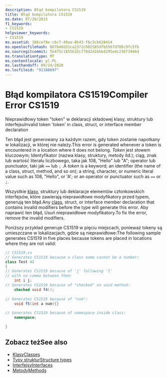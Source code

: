 ```yaml
---
description: Błąd kompilatora CS1519
title: Błąd kompilatora CS1519
ms.date: 07/20/2015
f1_keywords:
- CS1519
helpviewer_keywords:
- CS1519
ms.assetid: 186cef8e-c6c7-49aa-8b43-f6c2cb628414
ms.openlocfilehash: 667b4dd31ca2372c082585dfb5567d70bc9fc5fb
ms.sourcegitcommit: 5b475c1855b32cf78d2d1bbb4295e4c236f39464
ms.translationtype: MT
ms.contentlocale: pl-PL
ms.lasthandoff: 09/24/2020
ms.locfileid: "91188697"
---
```

# <a name="compiler-error-cs1519"></a><span data-ttu-id="21b8c-103">Błąd kompilatora CS1519</span><span class="sxs-lookup"><span data-stu-id="21b8c-103">Compiler Error CS1519</span></span>

<span data-ttu-id="21b8c-104">Nieprawidłowy token "token" w deklaracji składowej klasy, struktury lub interfejsu</span><span class="sxs-lookup"><span data-stu-id="21b8c-104">Invalid token 'token' in class, struct, or interface member declaration</span></span>  
  
 <span data-ttu-id="21b8c-105">Ten błąd jest generowany za każdym razem, gdy token zostanie napotkany w lokalizacji, w której nie należy.</span><span class="sxs-lookup"><span data-stu-id="21b8c-105">This error is generated whenever a token is encountered in a location where it does not belong.</span></span> <span data-ttu-id="21b8c-106">*Token* jest słowem kluczowym; Identyfikator (nazwa klasy, struktury, metody itd.); ciąg, znak lub wartość literału liczbowego, taka jak 108, "Hello" lub "A"; operator lub punctuator, taki jak `==` lub `;` .</span><span class="sxs-lookup"><span data-stu-id="21b8c-106">A *token* is a keyword; an identifier (the name of a class, struct, method, and so on); a string, character, or numeric literal value such as 108, "Hello", or 'A'; or an operator or punctuator such as `==` or `;`.</span></span>  
  
 <span data-ttu-id="21b8c-107">Wszystkie [klasy](../keywords/class.md), struktury lub deklaracje elementów członkowskich interfejsów, które zawierają nieprawidłowe modyfikatory przed typem, generują ten błąd.</span><span class="sxs-lookup"><span data-stu-id="21b8c-107">Any [class](../keywords/class.md), struct, or interface member declaration that contains invalid modifiers before the type will generate this error.</span></span> <span data-ttu-id="21b8c-108">Aby naprawić ten błąd, Usuń nieprawidłowe modyfikatory.</span><span class="sxs-lookup"><span data-stu-id="21b8c-108">To fix the error, remove the invalid modifiers.</span></span>  
  
 <span data-ttu-id="21b8c-109">Poniższy przykład generuje CS1519 w pięciu miejscach, ponieważ tokeny są umieszczane w lokalizacjach, gdzie są nieprawidłowe:</span><span class="sxs-lookup"><span data-stu-id="21b8c-109">The following sample generates CS1519 in five places because tokens are placed in locations where they are not valid:</span></span>  
  
```csharp  
// CS1519.cs  
// Generates CS1519 because a class name cannot be a number:  
class Test 42
{  
// Generates CS1519 because of 'j' following 'I'  
// with no comma between them:  
    int i j;
// Generates CS1519 because of "checked" on void method:  
    checked void f4();
  
// Generates CS1519 because of "num":  
    void f5(int a num){}
  
// Generates CS1519 because of namespace inside class:  
    namespace;
  
}  
```  
  
## <a name="see-also"></a><span data-ttu-id="21b8c-110">Zobacz też</span><span class="sxs-lookup"><span data-stu-id="21b8c-110">See also</span></span>

- [<span data-ttu-id="21b8c-111">Klasy</span><span class="sxs-lookup"><span data-stu-id="21b8c-111">Classes</span></span>](../../programming-guide/classes-and-structs/classes.md)
- [<span data-ttu-id="21b8c-112">Typy struktur</span><span class="sxs-lookup"><span data-stu-id="21b8c-112">Structure types</span></span>](../builtin-types/struct.md)
- [<span data-ttu-id="21b8c-113">Interfejsy</span><span class="sxs-lookup"><span data-stu-id="21b8c-113">Interfaces</span></span>](../../programming-guide/interfaces/index.md)
- [<span data-ttu-id="21b8c-114">Metody</span><span class="sxs-lookup"><span data-stu-id="21b8c-114">Methods</span></span>](../../programming-guide/classes-and-structs/methods.md)
